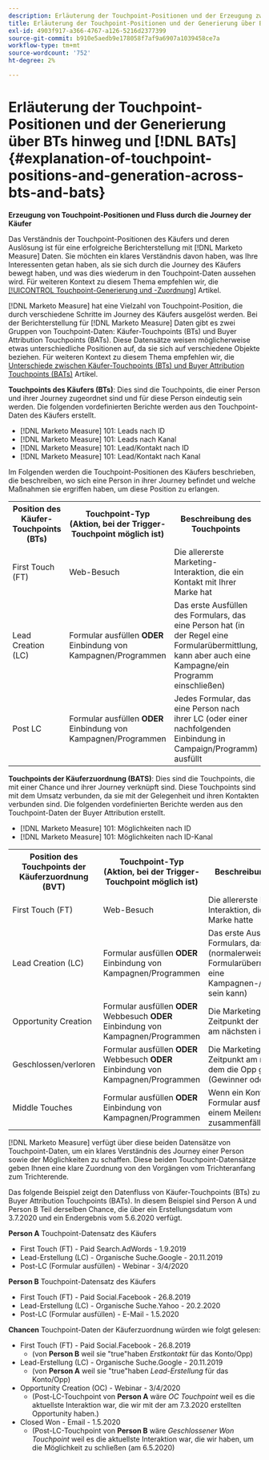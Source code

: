 ```yaml
---
description: Erläuterung der Touchpoint-Positionen und der Erzeugung zwischen BT und BVT - [!DNL Marketo Measure] - Produktdokumentation
title: Erläuterung der Touchpoint-Positionen und der Generierung über BTs hinweg und [!DNL BATs]
exl-id: 4903f917-a366-4767-a126-5216d2377399
source-git-commit: b910e5aedb9e178058f7af9a6907a1039458ce7a
workflow-type: tm+mt
source-wordcount: '752'
ht-degree: 2%

---
```


# Erläuterung der Touchpoint-Positionen und der Generierung über BTs hinweg und [!DNL BATs] {#explanation-of-touchpoint-positions-and-generation-across-bts-and-bats}

**Erzeugung von Touchpoint-Positionen und Fluss durch die Journey der Käufer**

Das Verständnis der Touchpoint-Positionen des Käufers und deren Auslösung ist für eine erfolgreiche Berichterstellung mit [!DNL Marketo Measure] Daten. Sie möchten ein klares Verständnis davon haben, was Ihre Interessenten getan haben, als sie sich durch die Journey des Käufers bewegt haben, und was dies wiederum in den Touchpoint-Daten aussehen wird. Für weiteren Kontext zu diesem Thema empfehlen wir, die [[!UICONTROL Touchpoint-Generierung und -Zuordnung]](/help/configuration-and-setup/getting-started-with-marketo-measure/touchpoint-generation-and-mapping.md) Artikel.

[!DNL Marketo Measure] hat eine Vielzahl von Touchpoint-Position, die durch verschiedene Schritte im Journey des Käufers ausgelöst werden. Bei der Berichterstellung für [!DNL Marketo Measure] Daten gibt es zwei Gruppen von Touchpoint-Daten: Käufer-Touchpoints (BTs) und Buyer Attribution Touchpoints (BATs). Diese Datensätze weisen möglicherweise etwas unterschiedliche Positionen auf, da sie sich auf verschiedene Objekte beziehen. Für weiteren Kontext zu diesem Thema empfehlen wir, die [Unterschiede zwischen Käufer-Touchpoints (BTs) und Buyer Attribution Touchpoints (BATs)](/help/configuration-and-setup/getting-started-with-marketo-measure/difference-between-buyer-touchpoints-and-buyer-attribution-touchpoints.md) Artikel.

**Touchpoints des Käufers (BTs)**: Dies sind die Touchpoints, die einer Person und ihrer Journey zugeordnet sind und für diese Person eindeutig sein werden. Die folgenden vordefinierten Berichte werden aus den Touchpoint-Daten des Käufers erstellt.

* [!DNL Marketo Measure] 101: Leads nach ID
* [!DNL Marketo Measure] 101: Leads nach Kanal
* [!DNL Marketo Measure] 101: Lead/Kontakt nach ID
* [!DNL Marketo Measure] 101: Lead/Kontakt nach Kanal

Im Folgenden werden die Touchpoint-Positionen des Käufers beschrieben, die beschreiben, wo sich eine Person in ihrer Journey befindet und welche Maßnahmen sie ergriffen haben, um diese Position zu erlangen.

<table> 
 <tbody>
  <tr>
   <th>Position des Käufer-Touchpoints (BTs)</th> 
   <th>Touchpoint-Typ (Aktion, bei der Trigger-Touchpoint möglich ist)</th> 
   <th>Beschreibung des Touchpoints</th> 
  </tr>
  <tr>
   <td>First Touch (FT)</td> 
   <td>Web-Besuch</td> 
   <td>Die allererste Marketing-Interaktion, die ein Kontakt mit Ihrer Marke hat</td> 
  </tr>
  <tr>
   <td>Lead Creation (LC)</td> 
   <td>Formular ausfüllen <strong>ODER</strong> Einbindung von Kampagnen/Programmen</td> 
   <td>Das erste Ausfüllen des Formulars, das eine Person hat (in der Regel eine Formularübermittlung, kann aber auch eine Kampagne/ein Programm einschließen)</td> 
  </tr>
  <tr>
   <td>Post LC</td> 
   <td>Formular ausfüllen <strong>ODER</strong> Einbindung von Kampagnen/Programmen</td> 
   <td>Jedes Formular, das eine Person nach ihrer LC (oder einer nachfolgenden Einbindung in Campaign/Programm) ausfüllt</td> 
  </tr>
 </tbody>
</table>

**Touchpoints der Käuferzuordnung (BATS)**: Dies sind die Touchpoints, die mit einer Chance und ihrer Journey verknüpft sind. Diese Touchpoints sind mit dem Umsatz verbunden, da sie mit der Gelegenheit und ihren Kontakten verbunden sind. Die folgenden vordefinierten Berichte werden aus den Touchpoint-Daten der Buyer Attribution erstellt.

* [!DNL Marketo Measure] 101: Möglichkeiten nach ID
* [!DNL Marketo Measure] 101: Möglichkeiten nach ID-Kanal

<table> 
 <tbody>
  <tr>
   <th>Position des Touchpoints der Käuferzuordnung (BVT)</th> 
   <th>Touchpoint-Typ (Aktion, bei der Trigger-Touchpoint möglich ist)</th> 
   <th>Beschreibung des Touchpoints</th> 
  </tr>
  <tr>
   <td>First Touch (FT)</td> 
   <td>Web-Besuch</td> 
   <td>Die allererste Marketing-Interaktion, die ein Kontakt mit Ihrer Marke hatte</td> 
  </tr>
  <tr>
   <td>Lead Creation (LC)</td> 
   <td>Formular ausfüllen <strong>ODER</strong> Einbindung von Kampagnen/Programmen</td> 
   <td>Das erste Ausfüllen eines Formulars, das ein Kontakt hatte (normalerweise eine Formularübermittlung, aber auch eine Kampagnen-/Programmeinbindung sein kann)</td> 
  </tr>
  <tr>
   <td>Opportunity Creation</td> 
   <td>Formular ausfüllen <strong>ODER</strong> Webbesuch <strong>ODER</strong> Einbindung von Kampagnen/Programmen</td> 
   <td>Die Marketing-Interaktion, die dem Zeitpunkt der Erstellung der Opp am nächsten ist</td> 
  </tr> 
  <tr>
   <td>Geschlossen/verloren</td> 
   <td>Formular ausfüllen <strong>ODER</strong> Webbesuch <strong>ODER</strong> Einbindung von Kampagnen/Programmen</td> 
   <td>Die Marketing-Interaktion, die dem Zeitpunkt am nächsten kommt, an dem die Opp geschlossen wird (Gewinner oder Verlust)</td> 
  </tr>
  <tr>
   <td>Middle Touches</td> 
   <td>Formular ausfüllen <strong>ODER</strong> Einbindung von Kampagnen/Programmen</td> 
   <td>Wenn ein Kontakt ein Online-Formular ausfüllt und es nicht mit einem Meilenstein-Touchpoint zusammenfällt</td> 
  </tr>
 </tbody>
</table>

[!DNL Marketo Measure] verfügt über diese beiden Datensätze von Touchpoint-Daten, um ein klares Verständnis des Journey einer Person sowie der Möglichkeiten zu schaffen. Diese beiden Touchpoint-Datensätze geben Ihnen eine klare Zuordnung von den Vorgängen vom Trichteranfang zum Trichterende.

Das folgende Beispiel zeigt den Datenfluss von Käufer-Touchpoints (BTs) zu Buyer Attribution Touchpoints (BATs). In diesem Beispiel sind Person A und Person B Teil derselben Chance, die über ein Erstellungsdatum vom 3.7.2020 und ein Endergebnis vom 5.6.2020 verfügt.

**Person A** Touchpoint-Datensatz des Käufers

* First Touch (FT) - Paid Search.AdWords - 1.9.2019
* Lead-Erstellung (LC) - Organische Suche.Google - 20.11.2019
* Post-LC (Formular ausfüllen) - Webinar - 3/4/2020

**Person B** Touchpoint-Datensatz des Käufers

* First Touch (FT) - Paid Social.Facebook - 26.8.2019
* Lead-Erstellung (LC) - Organische Suche.Yahoo - 20.2.2020
* Post-LC (Formular ausfüllen) - E-Mail - 1.5.2020

**Chancen** Touchpoint-Daten der Käuferzuordnung würden wie folgt gelesen:

* First Touch (FT) - Paid Social.Facebook - 26.8.2019
   * (von **Person B** weil sie &quot;true&quot;haben _Erstkontakt_ für das Konto/Opp)
* Lead-Erstellung (LC) - Organische Suche.Google - 20.11.2019
   * (von **Person A** weil sie &quot;true&quot;haben _Lead-Erstellung_ für das Konto/Opp)
* Opportunity Creation (OC) - Webinar - 3/4/2020
   * (Post-LC-Touchpoint von **Person A** wäre _OC Touchpoint_ weil es die aktuellste Interaktion war, die wir mit der am 7.3.2020 erstellten Opportunity haben.)
* Closed Won - Email - 1.5.2020
   * (Post-LC-Touchpoint von **Person B** wäre _Geschlossener Won Touchpoint_ weil es die aktuellste Interaktion war, die wir haben, um die Möglichkeit zu schließen (am 6.5.2020)
